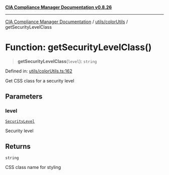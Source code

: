 [**CIA Compliance Manager Documentation v0.8.26**](../../../README.md)

***

[CIA Compliance Manager Documentation](../../../modules.md) / [utils/colorUtils](../README.md) / getSecurityLevelClass

# Function: getSecurityLevelClass()

> **getSecurityLevelClass**(`level`): `string`

Defined in: [utils/colorUtils.ts:162](https://github.com/Hack23/cia-compliance-manager/blob/168f1311621722afef33b264085d8ac99d4a3213/src/utils/colorUtils.ts#L162)

Get CSS class for a security level

## Parameters

### level

[`SecurityLevel`](../../../types/cia/type-aliases/SecurityLevel.md)

Security level

## Returns

`string`

CSS class name for styling
